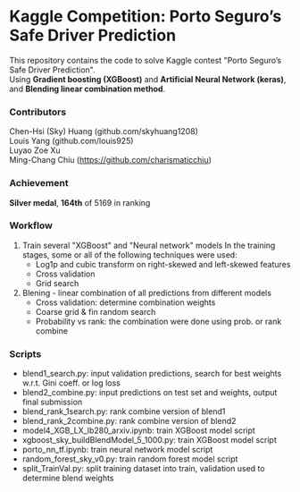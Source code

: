 # Kaggle Competition: Porto Seguro’s Safe Driver Prediction #
This repository contains the code to solve Kaggle contest "Porto Seguro’s Safe Driver Prediction".  
Using **Gradient boosting (XGBoost)** and **Artificial Neural Network (keras)**,  
and **Blending linear combination method**.

### Contributors ###
Chen-Hsi (Sky) Huang (github.com/skyhuang1208)   
Louis Yang (github.com/louis925)  
Luyao Zoe Xu  
Ming-Chang Chiu (https://github.com/charismaticchiu)

### Achievement ###
**Silver medal**, **164th** of 5169 in ranking  

### Workflow ###
1. Train several "XGBoost" and "Neural network" models
In the training stages, some or all of the following techniques were used:
    - Log1p and cubic transform on right-skewed and left-skewed features
    - Cross validation
    - Grid search
2. Blening - linear combination of all predictions from different models
    - Cross validation: determine combination weights
    - Coarse grid & fin random search
    - Probability vs rank: the combination were done using prob. or rank combine

### Scripts ###
- blend1_search.py: input validation predictions, search for best weights w.r.t. Gini coeff. or log loss
- blend2_combine.py: input predictions on test set and weights, output final submission
- blend_rank_1search.py: rank combine version of blend1
- blend_rank_2combine.py: rank combine version of blend2
- model4_XGB_LX_lb280_arxiv.ipynb: train XGBoost model script
- xgboost_sky_buildBlendModel_5_1000.py: train XGBoost model script
- porto_nn_tf.ipynb: train neural network model script
- random_forest_sky_v0.py: train random forest model script
- split_TrainVal.py: split training dataset into train, validation used to determine blend weights


